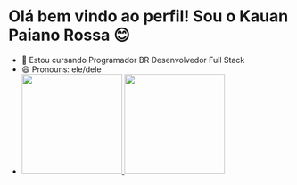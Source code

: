 <h1> Olá bem vindo ao perfil! Sou o Kauan Paiano Rossa 😊</h1>

- 🌱 Estou cursando Programador BR Desenvolvedor Full Stack
- 😄 Pronouns: ele/dele
- <div>
    <a href="https://github.com/KauanRossa">
      <img height="180aem" src="https://github-readme-stats.vercel.app/api?username=KauanRossa&show_icons=true&theme=prussian">
      <img height="180aem" src="https://github-readme-stats.vercel.app/api/top-langs/?username=KauanRossa&hide_progress=truehttps://github.com/KauanRossa/github-readme-stats"
  
  
